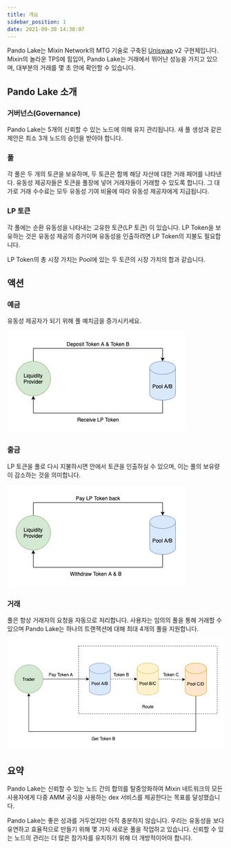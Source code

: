 ```yaml
---
title: 개요
sidebar_position: 1
date: 2021-09-30 14:38:07
---
```


Pando Lake는 Mixin Network의 MTG 기술로 구축된 [Uniswap](https://uniswap.org) v2 구현체입니다. Mixin의 놀라운 TPS에 힘입어, Pando Lake는 거래에서 뛰어난 성능을 가지고 있으며, 대부분의 거래를 몇 초 안에 확인할 수 있습니다.

## Pando Lake 소개

### 거버넌스(Governance)

Pando Lake는 5개의 신뢰할 수 있는 노드에 의해 유지 관리됩니다. 새 풀 생성과 같은 제안은 최소 3개 노드의 승인을 받아야 합니다.

### 풀

각 풀은 두 개의 토큰을 보유하며, 두 토큰은 함께 해당 자산에 대한 거래 페어를 나타낸다. 유동성 제공자들은 토큰을 풀장에 넣어 거래자들이 거래할 수 있도록 합니다. 그 대가로 거래 수수료는 모두 유동성 기여 비율에 따라 유동성 제공자에게 지급됩니다.

### LP 토큰

각 풀에는 순환 유동성을 나타내는 고유한 토큰(LP 토큰) 이 있습니다. LP Token을 보유하는 것은 유동성 제공의 증거이며 유동성을 인출하려면 LP Token의 지불도 필요합니다.

LP Token의 총 시장 가치는 Pool에 있는 두 토큰의 시장 가치의 합과 같습니다.

## 액션

### 예금

유동성 제공자가 되기 위해 풀 예치금을 증가시키세요.

![예금 액션](assets/pando_lake_deposit_action.png)

### 출금

LP 토큰을 풀로 다시 지불하시면 안에서 토큰을 인출하실 수 있으며, 이는 풀의 보유량이 감소하는 것을 의미합니다.

![출금 액션](assets/pando_lake_withdraw_action.png)

### 거래

풀은 항상 거래자의 요청을 자동으로 처리합니다. 사용자는 임의의 풀을 통해 거래할 수 있으며 Pando Lake는 하나의 트랜잭션에 대해 최대 4개의 풀을 지원합니다.

![거래 액션](assets/pando_lake_trade_action.png)

## 요약

Pando Lake는 신뢰할 수 있는 노드 간의 합의를 탈중앙화하여 Mixin 네트워크의 모든 사용자에게 다중 AMM 공식을 사용하는 dex 서비스를 제공한다는 목표를 달성했습니다.

Pando Lake는 좋은 성과를 거두었지만 아직 충분하지 않습니다. 우리는 유동성을 보다 유연하고 효율적으로 만들기 위해 몇 가지 새로운 풀을 작업하고 있습니다. 신뢰할 수 있는 노드의 관리는 더 많은 참가자를 유치하기 위해 더 개방적이어야 합니다.


